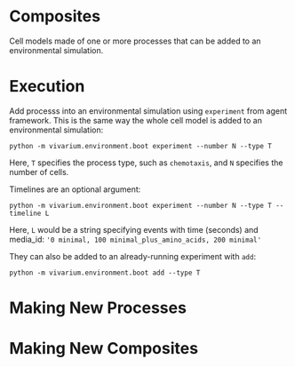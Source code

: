 # Composites

Cell models made of one or more processes that can be added to an environmental simulation.

# Execution

Add processs into an environmental simulation using ```experiment``` from agent framework. This is the same way the whole cell model is added to an environmental simulation: 

    python -m vivarium.environment.boot experiment --number N --type T
        
Here, ```T``` specifies the process type, such as ```chemotaxis```, and ```N``` specifies the number of cells.

Timelines are an optional argument:

    python -m vivarium.environment.boot experiment --number N --type T --timeline L

Here, ```L``` would be a string specifying events with time (seconds) and media_id: ```'0 minimal, 100 minimal_plus_amino_acids, 200 minimal'```

They can also be added to an already-running experiment with ```add```:

    python -m vivarium.environment.boot add --type T

    
# Making New Processes

# Making New Composites